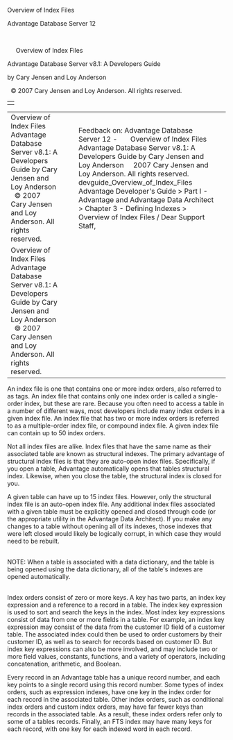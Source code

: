 Overview of Index Files




Advantage Database Server 12  

 

     Overview of Index Files

Advantage Database Server v8.1: A Developers Guide

by Cary Jensen and Loy Anderson

  © 2007 Cary Jensen and Loy Anderson. All rights reserved.

|  |
| --- |
|  |

|  |  |  |  |  |
| --- | --- | --- | --- | --- |
| Overview of Index Files  Advantage Database Server v8.1: A Developers Guide  by Cary Jensen and Loy Anderson    © 2007 Cary Jensen and Loy Anderson. All rights reserved. |  |  | Feedback on: Advantage Database Server 12 -       Overview of Index Files Advantage Database Server v8.1: A Developers Guide by Cary Jensen and Loy Anderson     2007 Cary Jensen and Loy Anderson. All rights reserved. devguide\_Overview\_of\_Index\_Files Advantage Developer's Guide > Part I - Advantage and Advantage Data Architect > Chapter 3 - Defining Indexes > Overview of Index Files / Dear Support Staff, |  |
| Overview of Index Files  Advantage Database Server v8.1: A Developers Guide  by Cary Jensen and Loy Anderson    © 2007 Cary Jensen and Loy Anderson. All rights reserved. |  |  |  |  |

An index file is one that contains one or more index orders, also referred to as tags. An index file that contains only one index order is called a single-order index, but these are rare. Because you often need to access a table in a number of different ways, most developers include many index orders in a given index file. An index file that has two or more index orders is referred to as a multiple-order index file, or compound index file. A given index file can contain up to 50 index orders.

Not all index files are alike. Index files that have the same name as their associated table are known as structural indexes. The primary advantage of structural index files is that they are auto-open index files. Specifically, if you open a table, Advantage automatically opens that tables structural index. Likewise, when you close the table, the structural index is closed for you.

A given table can have up to 15 index files. However, only the structural index file is an auto-open index file. Any additional index files associated with a given table must be explicitly opened and closed through code (or the appropriate utility in the Advantage Data Architect). If you make any changes to a table without opening all of its indexes, those indexes that were left closed would likely be logically corrupt, in which case they would need to be rebuilt.

   
NOTE: When a table is associated with a data dictionary, and the table is being opened using the data dictionary, all of the table's indexes are opened automatically.  
 

Index orders consist of zero or more keys. A key has two parts, an index key expression and a reference to a record in a table. The index key expression is used to sort and search the keys in the index. Most index key expressions consist of data from one or more fields in a table. For example, an index key expression may consist of the data from the customer ID field of a customer table. The associated index could then be used to order customers by their customer ID, as well as to search for records based on customer ID. But index key expressions can also be more involved, and may include two or more field values, constants, functions, and a variety of operators, including concatenation, arithmetic, and Boolean.

Every record in an Advantage table has a unique record number, and each key points to a single record using this record number. Some types of index orders, such as expression indexes, have one key in the index order for each record in the associated table. Other index orders, such as conditional index orders and custom index orders, may have far fewer keys than records in the associated table. As a result, these index orders refer only to some of a tables records. Finally, an FTS index may have many keys for each record, with one key for each indexed word in each record.